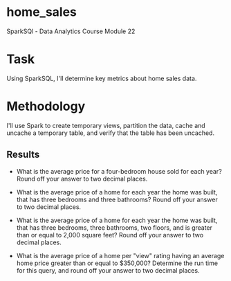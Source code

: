 # home_sales
SparkSQl - Data Analytics Course Module 22

# Task
Using SparkSQL, I'll determine key metrics about home sales data. 

# Methodology
I'll use Spark to create temporary views, partition the data, cache and uncache a temporary table, and verify that the table has been uncached.

## Results
- What is the average price for a four-bedroom house sold for each year? Round off your answer to two decimal
 places.

- What is the average price of a home for each year the home was built, that has three bedrooms and three
 bathrooms? Round off your answer to two decimal places.

 - What is the average price of a home for each year the home was built, that has three bedrooms, three
 bathrooms, two floors, and is greater than or equal to 2,000 square feet? Round off your answer to two
 decimal places.

 - What is the average price of a home per "view" rating having an average home price greater than or equal to
 $350,000? Determine the run time for this query, and round off your answer to two decimal places.



